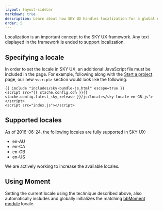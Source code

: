 ```yaml
---
layout: layout-sidebar
markdown: true
description: Learn about how SKY UX handles localization for a global user base.
order: 5
---
```


Localization is an important concept to the SKY UX framework.  Any text displayed in the framework is ended to support localization.

<!-- more -->

## Specifying a locale

In order to set the locale in SKY UX, an additional JavaScript file must be included in the page.  For example, following along with the [Start a project](../getting-started/start-a-project) page, our new `<script>` section would look like the following:

<pre><code class="language-markup">{{ include "includes/sky-bundle-js.html" escape=true }}
&lt;script src="{{ stache.config.cdn }}{{ stache.config.latest_sky_release }}/js/locales/sky-locale-en-GB.js"&gt;&lt;/script&gt;
&lt;script src="index.js"&gt;&lt;/script&gt;</code></pre>

## Supported locales

As of 2016-06-24, the following locales are fully supported in SKY UX:

- en-AU
- en-CA
- en-GB
- en-US

We are actively working to increase the available locales.

## Using Moment

Setting the current locale using the technique described above, also automatically includes and globally initializes the matching [bbMoment module](../../components/moment) locale.

